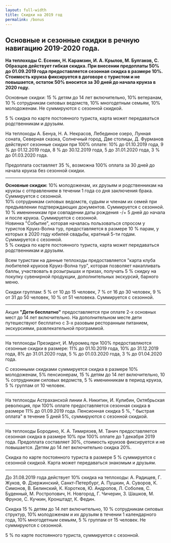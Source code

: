```yaml
---
layout: full-width
title: Скидки на 2019 год
permalink: /bonus
---
```


## Основные и сезонные скидки в речную навигацию 2019-2020 года. 
  
**На теплоходы С. Есенин,  Н. Карамзин, И. А. Крылов, М. Булгаков, С. Образцов  действует гибкая скидка. При внесении предоплаты 50% до 01.09.2019 года предоставляется сезонная скидка в размере 10%. Стоимость круиза фиксируется в договоре с туристом и не повышается, остаток 50% вносится за 30 дней до начала круиза в 2020 году.**  
  
 Основные скидки: 15 % детям до 14 лет включительно,  10% ветеранам, 10 % сотрудникам силовых ведомств, 10% многодетным семьям, 10% молодоженам. Не суммируются с сезонной скидкой.  
  
 5 % скидка по карте постоянного туриста, карта может передаваться родственникам и друзьям.  

 
На теплоходы А. Бенуа, Н. А. Некрасов, Лебединое озеро, Лунная соната, Северная сказка, Солнечный город, Две столицы, Д. Фурманов действуют сезонные скидки при 100% оплате: 10% до 01.10.2019 года, 9 % до 01.12.2019 года, 8 % до 30.12.2019 года, 5 до 31.01.2020 года, 3 % до 01.03.2020 года.  
 
Предоплата составляет 35 %, возможна 100% оплата за 30 дней до начала круиза без сезонной скидки.  

******

**Основные скидки:**
10% молодоженам, их друзьям и родственникам на круизы с отправлением в течении 1 года со дня заключения брака. Суммируется с сезонной.   
10% сотрудникам силовых ведомств, судьям  и членам их семей при предъявлении подтверждающих документов. Суммируется с сезонной.   
10 % именинникам при совпадении даты рождения -/+ 5 дней до начала и после круиза. Суммируется с сезонной.  
Новинка "Событие", которая началась пользоваться спросом у туристов Круиз-Волна тур, предоставляется в размере 10 % парам, у которых в 2020 году юбилей свадьбы, кратный 5-ти годам. Суммируется с сезонной.  
5 % скидка по карте постоянного туриста, карта может передаваться родственникам и друзьям.  

 
Всем туристам на данные теплоходы предоставляется "карта клуба любителей круизов Круиз-Волна тур", которая позволяет накапливать баллы, участвовать в розыгрышах и призах, получать 5 % скидку на покупку сувенирной продукции, дополнительных экскурсий, барного меню.  
 
Скидки группам:  5 % от 10 до 15 человек, 7 % от 16 до 30 человек, 9 % от 31 до 50 человек, 10 % от 51 человека. Суммируется с сезонной.  

*******
Акция **"Дети бесплатно"**  предоставляется при оплате 2-х основных мест до 14 лет включительно. На дополнительном месте дети путешествуют бесплатно с 3-х разовым ресторанным питанием, экскурсиями, развлекательной программой. 

*******

На теплоходы Президент, И. Муромец  при 100% предоставляются сезонные скидки в размере:    11% до 01.10.2019 года,   10% до 31.12.2019 года,   8% до 31.01.2020 года,   5 % до 01.03.2020 года,   3 % до 01.04.2020 года.  
 
С сезонными скидками суммируется скидка в размере   10% молодоженам,   5% пенсионерам,   15 % детям до 14 лет включительно,   10 % сотрудникам силовых ведомств,   5 % именинникам в период круиза,   5 % группам от 10 человек.   

*******
На теплоходы Астраханской линии А. Никитин, И. Кулибин, Октябрьская революция,  при 100% оплате предоставляется сезонная скидка в размере 11% до 01.09.2019 года.
Пенсионная скидка 5 %, " быстрая оплата" в течение 5 дней 5%, суммируются с сезонной скидкой. 

********
На теплоходы Бородино, К. А. Тимирязев, М. Танич предоставляется сезонная скидка в размере 10% при 100% оплате до 1 декабря 2019 года. Предоплата составляет 30%, стоимость круизов фиксируется и не повышается. Детям до 14 лет включительно скидка 20%.  
 
Скидка по карте постоянного туриста в размере 5 % суммируется с сезонной скидкой. Карта может передаваться знакомым и друзьям.  

*********
До 31.08.2019 года действует 10% скидка на теплоходы: А. Радищев, Г. Жуков, Ф. Дзержинский, Санкт-Петербург, А. Пушкин, А. Суворов, К. Симонов, В. Белинский, К. Коротков, Ю. Андропов, Л. Соболев, С. Буденный, М. Ростропович, Н. Новгород, Г. Чичерин, З. Шашков, М. Фрунзе, С. Кучкин, Кронштадт, К. Федин.  
 
Скидка 15 % детям до 14 лет включительно, 10 % сотрудникам силовых структур, 10% молодоженам и их друзьям в течении 1 календарного года, 10% многодетным семьям, 5 % группам от 15 человек. Не суммируются с сезонной.  
 
5 % по карте постоянного туриста, суммируется с сезонной.